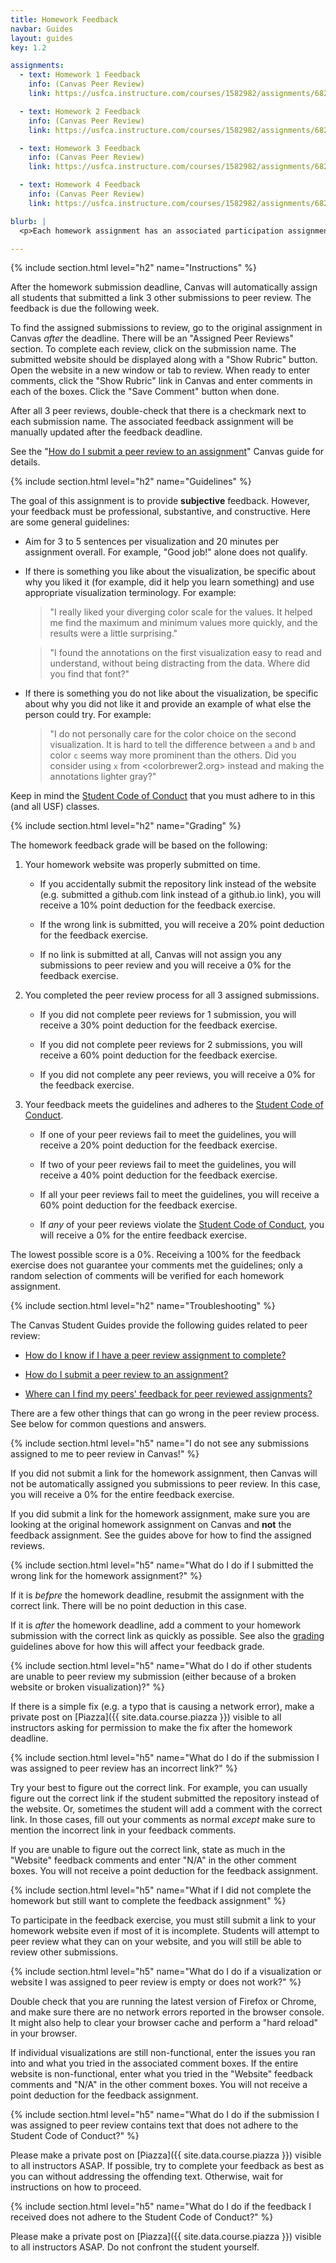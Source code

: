 ```yaml
---
title: Homework Feedback
navbar: Guides
layout: guides
key: 1.2

assignments:
  - text: Homework 1 Feedback
    info: (Canvas Peer Review)
    link: https://usfca.instructure.com/courses/1582982/assignments/6821976

  - text: Homework 2 Feedback
    info: (Canvas Peer Review)
    link: https://usfca.instructure.com/courses/1582982/assignments/6821979

  - text: Homework 3 Feedback
    info: (Canvas Peer Review)
    link: https://usfca.instructure.com/courses/1582982/assignments/6821978

  - text: Homework 4 Feedback
    info: (Canvas Peer Review)
    link: https://usfca.instructure.com/courses/1582982/assignments/6821977

blurb: |
  <p>Each homework assignment has an associated participation assignment to provide peer feedback on the visualizations. Whereas the homework grading is as objective as possible, the homework feedback will be purposely subjective. It is important to understand how other people perceive your visualizations.</p>

---
```


{% include section.html level="h2" name="Instructions" %}

After the homework submission deadline, Canvas will automatically assign all students that submitted a link 3 other submissions to peer review. The feedback is due the following week.

To find the assigned submissions to review, go to the original assignment in Canvas *after* the deadline. There will be an "Assigned Peer Reviews" section. To complete each review, click on the submission name. The submitted website should be displayed along with a "Show Rubric" button. Open the website in a new window or tab to review. When ready to enter comments, click the "Show Rubric" link in Canvas and enter comments in each of the boxes. Click the "Save Comment" button when done.

After all 3 peer reviews, double-check that there is a checkmark next to each submission name. The associated feedback assignment will be manually updated after the feedback deadline.

See the "[How do I submit a peer review to an assignment](https://guides.instructure.com/m/4212/l/54363-how-do-i-submit-a-peer-review-to-an-assignment)" Canvas guide for details.


{% include section.html level="h2" name="Guidelines" %}

The goal of this assignment is to provide **subjective** feedback. However, your feedback must be professional, substantive, and constructive. Here are some general guidelines:

  - Aim for 3 to 5 sentences per visualization and 20 minutes per assignment overall. For example, "Good job!" alone does not qualify.

  - If there is something you like about the visualization, be specific about why you liked it (for example, did it help you learn something) and use appropriate visualization terminology. For example:

      > "I really liked your diverging color scale for the values. It helped me find the maximum and minimum values more quickly, and the results were a little surprising."

      > "I found the annotations on the first visualization easy to read and understand, without being distracting from the data. Where did you find that font?"

  - If there is something you do not like about the visualization, be specific about why you did not like it and provide an example of what else the person could try. For example:

      > "I do not personally care for the color choice on the second visualization. It is hard to tell the difference between `a` and `b` and color `c` seems way more prominent than the others. Did you consider using `x` from <colorbrewer2.org> instead and making the annotations lighter gray?"

Keep in mind the [Student Code of Conduct](/syllabus.html#behavioral-expectations) that you must adhere to in this (and all USF) classes.

{% include section.html level="h2" name="Grading" %}

The homework feedback grade will be based on the following:

  1. Your homework website was properly submitted on time.

      - If you accidentally submit the repository link instead of the website (e.g. submitted a github.com link instead of a github.io link), you will receive a 10% point deduction for the feedback exercise.

      - If the wrong link is submitted, you will receive a 20% point deduction for the feedback exercise.

      - If no link is submitted at all, Canvas will not assign you any submissions to peer review and <span class="has-text-danger">you will receive a 0%</span> for the feedback exercise.

  2. You completed the peer review process for all 3 assigned submissions.

      - If you did not complete peer reviews for 1 submission, you will receive a 30% point deduction for the feedback exercise.

      - If you did not complete peer reviews for 2 submissions, you will receive a 60% point deduction for the feedback exercise.

      - If you did not complete any peer reviews, <span class="has-text-danger">you will receive a 0%</span> for the feedback exercise.

  3. Your feedback meets the guidelines and adheres to the [Student Code of Conduct](/syllabus.html#behavioral-expectations).

      - If one of your peer reviews fail to meet the guidelines, you will receive a 20% point deduction for the feedback exercise.

      - If two of your peer reviews fail to meet the guidelines, you will receive a 40% point deduction for the feedback exercise.

      - If all your peer reviews fail to meet the guidelines, you will receive a 60% point deduction for the feedback exercise.

      - If *any* of your peer reviews violate the [Student Code of Conduct](/syllabus.html#behavioral-expectations), <span class="has-text-danger">you will receive a 0%</span> for the entire feedback exercise.


The lowest possible score is a 0%. Receiving a 100% for the feedback exercise does not guarantee your comments met the guidelines; only a random selection of comments will be verified for each homework assignment.

{% include section.html level="h2" name="Troubleshooting" %}

The Canvas Student Guides provide the following guides related to peer review:

  - [How do I know if I have a peer review assignment to complete?](https://guides.instructure.com/m/4212/l/103951-how-do-i-know-if-i-have-a-peer-review-assignment-to-complete)

  - [How do I submit a peer review to an assignment?](https://guides.instructure.com/m/4212/l/54363-how-do-i-submit-a-peer-review-to-an-assignment)

  - [Where can I find my peers' feedback for peer reviewed assignments?](https://guides.instructure.com/m/4212/l/103952-where-can-i-find-my-peers-feedback-for-peer-reviewed-assignments)

There are a few other things that can go wrong in the peer review process. See below for common questions and answers.

{% include section.html level="h5" name="I do not see any submissions assigned to me to peer review in Canvas!" %}

If you did not submit a link for the homework assignment, then Canvas will not be automatically assigned you submissions to peer review. In this case, <span class="has-text-danger">you will receive a 0%</span> for the entire feedback exercise.

If you did submit a link for the homework assignment, make sure you are looking at the original homework assignment on Canvas and **not** the feedback assignment. See the guides above for how to find the assigned reviews.

{% include section.html level="h5" name="What do I do if I submitted the wrong link for the homework assignment?" %}

If it is *befpre* the homework deadline, resubmit the assignment with the correct link. There will be no point deduction in this case.

If it is *after* the homework deadline, add a comment to your homework submission with the correct link as quickly as possible. See also the [grading](#grading) guidelines above for how this will affect your feedback grade.

{% include section.html level="h5" name="What do I do if other students are unable to peer review my submission (either because of a broken website or broken visualization)?" %}

If there is a simple fix (e.g. a typo that is causing a network error), make a private post on [Piazza]({{ site.data.course.piazza  }}) visible to all instructors asking for permission to make the fix after the homework deadline.

{% include section.html level="h5" name="What do I do if the submission I was assigned to peer review has an incorrect link?" %}

Try your best to figure out the correct link. For example, you can usually figure out the correct link if the student submitted the repository instead of the website. Or, sometimes the student will add a comment with the correct link. In those cases, fill out your comments as normal <em>except</em> make sure to mention the incorrect link in your feedback comments.

If you are unable to figure out the correct link, state as much in the "Website" feedback comments and enter "N/A" in the other comment boxes. You will not receive a point deduction for the feedback assignment.

{% include section.html level="h5" name="What if I did not complete the homework but still want to complete the feedback assignment" %}

To participate in the feedback exercise, you must still submit a link to your homework website even if most of it is incomplete. Students will attempt to peer review what they can on your website, and you will still be able to review other submissions.

{% include section.html level="h5" name="What do I do if a visualization or website I was assigned to peer review is empty or does not work?" %}

Double check that you are running the latest version of Firefox or Chrome, and make sure there are no network errors reported in the browser console. It might also help to clear your browser cache and perform a "hard reload" in your browser.

If individual visualizations are still non-functional, enter the issues you ran into and what you tried in the associated comment boxes. If the entire website is non-functional, enter what you tried in the "Website" feedback comments and "N/A" in the other comment boxes. You will not receive a point deduction for the feedback assignment.

{% include section.html level="h5" name="What do I do if the submission I was assigned to peer review contains text that does not adhere to the Student Code of Conduct?" %}

Please make a private post on [Piazza]({{ site.data.course.piazza  }}) visible to all instructors ASAP. If possible, try to complete your feedback as best as you can without addressing the offending text. Otherwise, wait for instructions on how to proceed.

{% include section.html level="h5" name="What do I do if the feedback I received does not adhere to the Student Code of Conduct?" %}

Please make a private post on [Piazza]({{ site.data.course.piazza  }}) visible to all instructors ASAP. Do not confront the student yourself.

